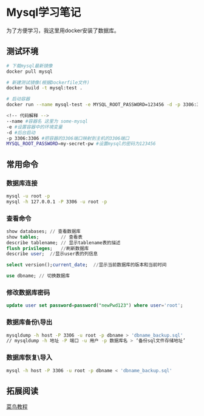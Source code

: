 # Mysql学习笔记


为了方便学习，我这里用docker安装了数据库。

## 测试环境

```bash
# 下载mysql最新镜像
docker pull mysql

# 新建测试镜像(根据Dockerfile文件)
docker build -t mysql:test .

# 启动容器
docker run --name mysql-test -e MYSQL_ROOT_PASSWORD=123456 -d -p 3306:3306 mysql:test

<!-- 代码解释 -->
--name #容器名 这里为 some-mysql
-e #设置容器中的环境变量
-d #后台启动
-p 3306:3306 #把容器的3306端口映射到主机的3306端口
MYSQL_ROOT_PASSWORD=my-secret-pw #设置mysql的密码为123456
```

## 常用命令

### 数据库连接

```bash
mysql -u root -p
mysql -h 127.0.0.1 -P 3306 -u root -p
```

### 查看命令

```sql
show databases;	// 查看数据库
show tables; 		// 查看表
describe tablename;	// 显示tablename表的描述
flush privileges;	//刷新数据库
describe user;	//显示user表的列信息

select version();current_date;	//显示当前数据库的版本和当前时间

use dbname;	// 切换数据库
```

### 修改数据库密码

```sql
update user set password=password("newPwd123") where user='root';
```

### 数据库备份\导出

```bash
mysqldump -h host -P 3306 -u root -p dbname > 'dbname_backup.sql'
// mysqldump -h 地址 -P 端口 -u 用户 -p 数据库名 > ‘备份sql文件存储地址’
```

### 数据库恢复\导入

```bash
mysql -h host -P 3306 -u root -p dbname < 'dbname_backup.sql'
```

## 拓展阅读

[菜鸟教程](http://www.runoob.com/mysql/mysql-data-types.html)




